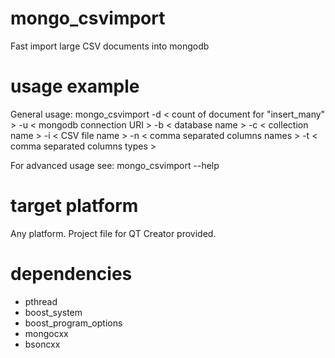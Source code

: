 # mongo_csvimport
Fast import large CSV documents into mongodb

# usage example
General usage: mongo_csvimport -d < count of document for "insert_many" > -u < mongodb connection URI > -b < database name > -c < collection name > -i < CSV file name > -n < comma separated columns names > -t < comma separated columns types >

For advanced usage see: mongo_csvimport --help
  
# target platform
Any platform. 
Project file for QT Creator provided.

# dependencies
- pthread
- boost_system
- boost_program_options
- mongocxx
- bsoncxx
